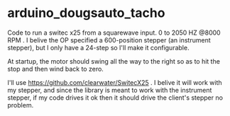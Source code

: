 # arduino_dougsauto_tacho
Code to run a switec x25 from a squarewave input. 0 to 2050 HZ @8000 RPM . I belive the OP specified a 600-position stepper (an instrument stepper), but I only have a 24-step so I'll make it configurable.

At startup, the motor should swing all the way to the right so as to hit the stop and then wind back to zero.

I'll use https://github.com/clearwater/SwitecX25 . I belive it will work with my stepper, and since the library is meant to work with the instrument stepper, if my code drives it ok then it should drive the client's stepper no problem.


